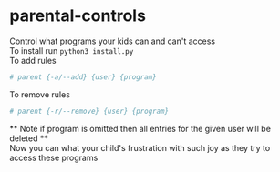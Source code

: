 # parental-controls
Control what programs your kids can and can't access  
To install run `python3 install.py`  
To add rules
```bash
# parent {-a/--add} {user} {program}
```
To remove rules
```bash
# parent {-r/--remove} {user} {program}
```
** Note if program is omitted then all entries for the given user will be deleted **  
Now you can what your child's frustration with such joy as they try to access these programs
